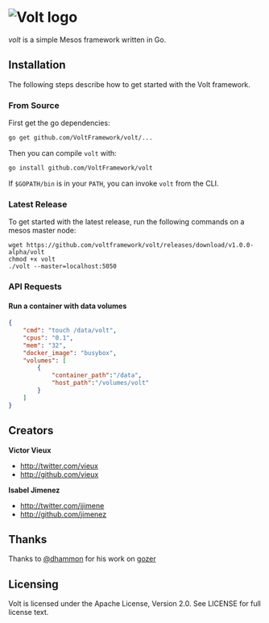 # ![Volt logo](https://raw.githubusercontent.com/VoltFramework/volt/master/static/img/logo.png)

*volt* is a simple Mesos framework written in Go.

## Installation

The following steps describe how to get started with the Volt framework.

### From Source

First get the go dependencies:

```sh
go get github.com/VoltFramework/volt/...
```

Then you can compile `volt` with:

```sh
go install github.com/VoltFramework/volt
```

If `$GOPATH/bin` is in your `PATH`, you can invoke `volt` from the CLI.

### Latest Release

To get started with the latest release, run the following commands on a mesos
master node:

```
wget https://github.com/voltframework/volt/releases/download/v1.0.0-alpha/volt
chmod +x volt
./volt --master=localhost:5050
```

### API Requests

#### Run a container with data volumes
```json
{
    "cmd": "touch /data/volt",
    "cpus": "0.1",
    "mem": "32",
    "docker_image": "busybox",
    "volumes": [
        {
            "container_path":"/data",
            "host_path":"/volumes/volt"
        }
    ]
}
```

## Creators

**Victor Vieux**

- <http://twitter.com/vieux>
- <http://github.com/vieux>

**Isabel Jimenez**

- <http://twitter.com/ijimene>
- <http://github.com/jimenez>

## Thanks

Thanks to [@dhammon](http://github.com/dhammon) for his work on [gozer](http://github.com/twitter/gozer)

## Licensing

Volt is licensed under the Apache License, Version 2.0. See LICENSE for full license text.

